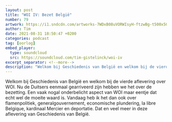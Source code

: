 ```yaml
---
layout: post
title: "WOI IV: Bezet België"
number: 79
artwork: https://i1.sndcdn.com/artworks-7WDxB08uVORWIsyH-ftzwBg-t500x500.jpg
author: Tim
date: 2021-08-31 18:50:47 +0200
categories: podcast
tag: [oorlog]
embed_player:
  type: soundcloud
  src: https://soundcloud.com/tim-gistelinck/woi-iv
excerpt_separator: <!--more-->
description: "Welkom bij Geschiedenis van België en welkom bij de vierde aflevering over WOI."
---
```

Welkom bij Geschiedenis van België en welkom bij de vierde aflevering over WOI. Nu de Duitsers eenmaal gearriveerd zijn hebben we het over de bezetting. Een vaak nogal onderbelicht aspect van WOI maar eentje dat echt wel de moeite waard is. Vandaag heb ik het dan ook over flamenpolitiek, generalgouvernement, economische plundering, la libre Belgique, kardinaal Mercier en deportatie. Dat en veel meer in deze aflevering van Geschiedenis van België.